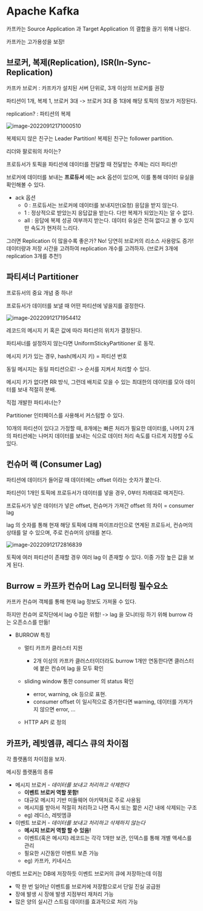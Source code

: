 # Apache Kafka

카프카는 Source Application 과 Target Application 의 결합을 끊기 위해 나왔다.

카프카는 고가용성을 보장!



## 브로커, 복제(Replication), ISR(In-Sync-Replication)

카프카 브로커 : 카프카가 설치된 서버 단위로, 3개 이상의 브로커를 권장

파티션이 1개, 복제 1, 브로커 3대 -> 브로커 3대 중 1대에 해당 토픽의 정보가 저장된다.



replication? : 파티션의 복제

![image-20220912171000510](images/image-20220912171000510.png)

복제되지 않은 친구는 Leader Partition! 복제된 친구는 follower partition.

리더와 팔로워의 차이는?

프로듀서가 토픽을 파티션에 데이터를 전달할 때 전달받는 주체는 리더 파티션!

브로커에 데이터를 보내는 **프로듀서** 에는 ack 옵션이 있으며, 이를 통해 데이터 유실을 확인해볼 수 있다.

- ack 옵션
  - 0 : 프로듀서는 브로커에 데이터를 보내지만(요청) 응답을 받지 않는다. 
  - 1 : 정상적으로 받았는지 응답값을 받는다. 다만 복제가 되었는지는 알 수 없다.
  - all : 응답에 복제 성공 여부까지 받는다. 데이터 유실은 전혀 없다고 볼 수 있지만 속도가 현저히 느리다. 



그러면 Replication 이 많을수록 좋은가? No! 당연히 브로커의 리소스 사용량도 증가!
데이터량과 저장 시간을 고려하여 replication 개수를 고려하자.
(브로커 3개에 replication 3개를 추천!)

## 파티셔너 Partitioner

프로듀서의 중요 개념 중 하나!

프로듀서가 데이터를 보낼 때 어떤 파티션에 넣을지를 결정한다.

![image-20220912171954412](images/image-20220912171954412.png)

레코드의 메시지 키 혹은 값에 따라 파티션의 위치가 결정된다.

파티셔너를 설정하지 않는다면 UniformStickyPartitioner 로 동작.

메시지 키가 있는 경우, hash(메시지 키) = 파티션 번호

동일 메시지는 동일 파티션으로! -> 순서를 지켜서 처리할 수 있다.

메시지 키가 없다면 RR 방식, 그런데 배치로 모을 수 있는 최대한의 데이터를 모아 데이터를 보내 적절히 분배.



직접 개발한 파티셔너는?

Partitioner 인터페이스를 사용해서 커스텀할 수 있다.

10개의 파티션이 있다고 가정할 때, 8개에는 빠른 처리가 필요한 데이터를, 나머지 2개의 파티션에는 나머지 데이터를 보내는 식으로 데이터 처리 속도를 다르게 지정할 수도 있다.



## 컨슈머 랙 (Consumer Lag)

파티션에 데이터가 들어갈 때 데이터에는 offset 이라는 숫자가 붙는다.

파티션이 1개인 토픽에 프로듀서가 데이터를 넣을 경우, 0부터 차례대로 매겨진다.

프로듀서가 넣은 데이터가 넣은 offset, 컨슈머가 가져간 offset 의 차이 = consumer lag

lag 의 숫자를 통해 현재 해당 토픽에 대해 파이프라인으로 연계된 프로듀서, 컨슈머의 상태를 알 수 있으며, 
주로 컨슈머의 상태를 본다.

![image-20220912172816839](images/image-20220912172816839.png)

토픽에 여러 파티션이 존재할 경우 여러 lag 이 존재할 수 있다. 이중 가장 높은 값을 보게 된다.



## Burrow = 카프카 컨슈머 Lag 모니터링 필수요소

카프카 컨슈머 객체를 통해 현재 lag 정보도 가져올 수 있다. 

하지만 컨슈머 로직단에서 lag 수집은 위험!  -> lag 을 모니터링 하기 위해 burrow 라는 오픈소스를 만듦!

- BURROW 특징

  - 멀티 카프카 클러스터 지원
    - 2개 이상의 카프카 클러스터이더라도 burrow 1개만 연동한다면 클러스터에 붙은 컨슈머 lag 을 모두 확인

  - sliding window 통한 consumer 의 status 확인
    - error, warning, ok 등으로 표현.
    - consumer offset 이 일시적으로 증가한다면 warning, 데이터를 가져가지 않으면 error, ...

  - HTTP API 로 정의



## 카프카, 레빗엠큐, 레디스 큐의 차이점

각 플랫폼의 차이점을 보자.

메시징 플랫폼의 종류 

- 메시지 브로커 - *데이터를 보내고 처리하고 삭제한다*
  - **이벤트 브로커 역할 못함!**
  - 대규모 메시지 기반 미들웨어 아키텍처로 주로 사용됨
  - 메시지를 받아서 적절히 처리하고 나면 즉시 또는 짧은 시간 내에 삭제되는 구조
  - eg) 레디스, 레빗엠큐
- 이벤트 브로커 - *데이터를 보내고 처리하고 삭제하지 않는다*
  - **메시지 브로커 역할 할 수 있음!**
  - 이벤트(혹은 메시지) 레코드는 각각 1개만 보관, 인덱스를 통해 개별 액세스를 관리
  - 필요한 시간동안 이벤트 보존 가능
  - eg) 카프카, 키네시스

이벤트 브로커는 DB에 저장하듯 이벤트 브로커의 큐에 저장하는데 이점

- 딱 한 번 일어난 이벤트를 브로커에 저장함으로서 단일 진실 공급원
- 장애 발생 시 장애 발생 지점부터 재처리 가능
- 많은 양의 실시간 스트림 데이터를 효과적으로 처리 가능



